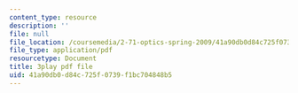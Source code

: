 ```yaml
---
content_type: resource
description: ''
file: null
file_location: /coursemedia/2-71-optics-spring-2009/41a90db0d84c725f0739f1bc704848b5_gAL5fCEBfac.pdf
file_type: application/pdf
resourcetype: Document
title: 3play pdf file
uid: 41a90db0-d84c-725f-0739-f1bc704848b5
---
```

